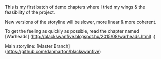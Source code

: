 This is my first batch of demo chapters where I tried my wings & the feasibility of the project.

New versions of the storyline will be slower, more linear & more coherent.

To get the feeling as quickly as possible, read the chapter named [Warheads] (http://blackswanfive.blogspot.hu/2015/08/warheads.html) :)

Main storyline: [Master Branch] (https://github.com/danmarton/blackswanfive)
